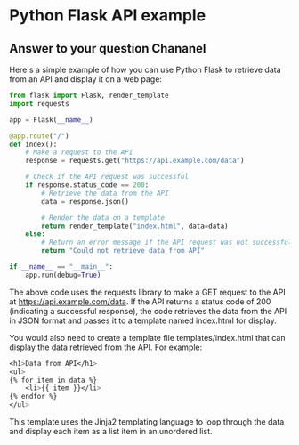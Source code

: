 # Python Flask API example 
## Answer to your question Chananel 

Here's a simple example of how you can use Python Flask to retrieve data from an API and display it on a web page:
```python
from flask import Flask, render_template
import requests

app = Flask(__name__)

@app.route("/")
def index():
    # Make a request to the API
    response = requests.get("https://api.example.com/data")

    # Check if the API request was successful
    if response.status_code == 200:
        # Retrieve the data from the API
        data = response.json()

        # Render the data on a template
        return render_template("index.html", data=data)
    else:
        # Return an error message if the API request was not successful
        return "Could not retrieve data from API"

if __name__ == "__main__":
    app.run(debug=True)

```

The above code uses the requests library to make a GET request to the API at https://api.example.com/data. If the API returns a status code of 200 (indicating a successful response), the code retrieves the data from the API in JSON format and passes it to a template named index.html for display.

You would also need to create a template file templates/index.html that can display the data retrieved from the API. For example:
```css
<h1>Data from API</h1>
<ul>
{% for item in data %}
    <li>{{ item }}</li>
{% endfor %}
</ul>
```

This template uses the Jinja2 templating language to loop through the data and display each item as a list item in an unordered list.






